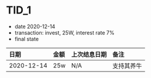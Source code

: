 # TID_1 
* date
2020-12-14
* transaction: invest, 25W, interest rate 7%
* final state

|日期         | 金额     |   上次结息日期          | 备注              |
|:------------|:---------|:------------------------|:----------------- |
|2020-12-14   | 25w      |   N/A                   | 支持其养牛        |

